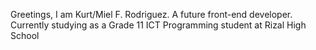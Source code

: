 Greetings, I am Kurt/Miel F. Rodriguez.
A future front-end developer.
Currently studying as a Grade 11 ICT Programming student at Rizal High School

<!---
kurtmielfajardorodriguez/kurtmielfajardorodriguez is a ✨ special ✨ repository because its `README.md` (this file) appears on your GitHub profile.
You can click the Preview link to take a look at your changes.
--->
